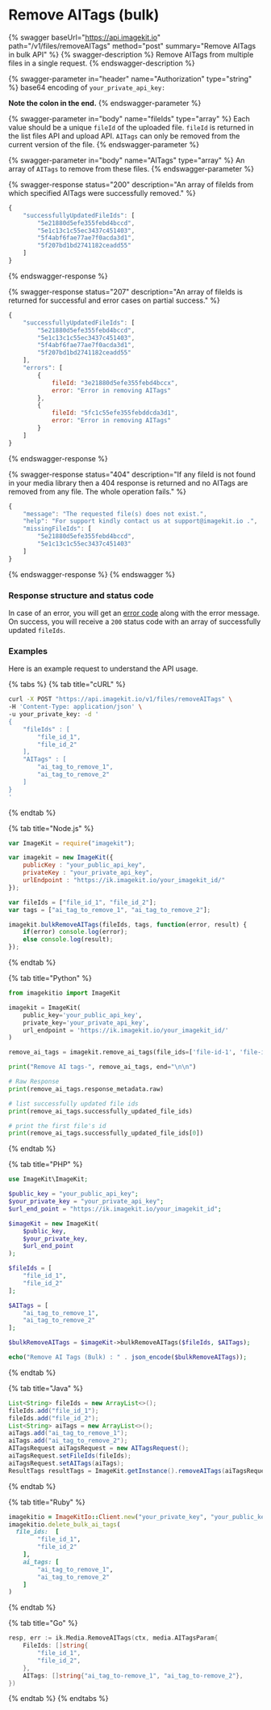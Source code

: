 # Remove AITags (bulk)

{% swagger baseUrl="https://api.imagekit.io" path="/v1/files/removeAITags" method="post" summary="Remove AITags in bulk API" %}
{% swagger-description %}
Remove AITags from multiple files in a single request.
{% endswagger-description %}

{% swagger-parameter in="header" name="Authorization" type="string" %}
base64 encoding of `your_private_api_key:`

**Note the colon in the end.**
{% endswagger-parameter %}

{% swagger-parameter in="body" name="fileIds" type="array" %}
Each value should be a unique `fileId` of the uploaded file. `fileId` is returned in the list files API and upload API. `AITags` can only be removed from the current version of the file.
{% endswagger-parameter %}

{% swagger-parameter in="body" name="AITags" type="array" %}
An array of `AITags` to remove from these files.
{% endswagger-parameter %}

{% swagger-response status="200" description="An array of fileIds from which specified AITags were successfully removed." %}
```javascript
{
    "successfullyUpdatedFileIds": [
        "5e21880d5efe355febd4bccd",
        "5e1c13c1c55ec3437c451403",
        "5f4abf6fae77ae7f0acda3d1", 
        "5f207bd1bd2741182ceadd55"
    ]
}
```
{% endswagger-response %}

{% swagger-response status="207" description="An array of fileIds is returned for successful and error cases on partial success." %}
```javascript
{
    "successfullyUpdatedFileIds": [
        "5e21880d5efe355febd4bccd",
        "5e1c13c1c55ec3437c451403",
        "5f4abf6fae77ae7f0acda3d1", 
        "5f207bd1bd2741182ceadd55"
    ],
    "errors": [
        {
            fileId: "3e21880d5efe355febd4bccx",
            error: "Error in removing AITags"
        },
        {
            fileId: "5fc1c55efe355febddcda3d1",
            error: "Error in removing AITags"
        }
    ]
}
```
{% endswagger-response %}

{% swagger-response status="404" description="If any fileId is not found in your media library then a 404 response is returned and no AITags are removed from any file. The whole operation fails." %}
```javascript
{
    "message": "The requested file(s) does not exist.",
    "help": "For support kindly contact us at support@imagekit.io .",
    "missingFileIds": [
        "5e21880d5efe355febd4bccd",
        "5e1c13c1c55ec3437c451403"
    ]
}
```
{% endswagger-response %}
{% endswagger %}

### Response structure and status code 

In case of an error, you will get an [error code](../api-introduction/#error-codes) along with the error message. On success, you will receive a `200` status code with an array of successfully updated `fileIds`.

### Examples

Here is an example request to understand the API usage.

{% tabs %}
{% tab title="cURL" %}
```bash
curl -X POST "https://api.imagekit.io/v1/files/removeAITags" \
-H 'Content-Type: application/json' \
-u your_private_key: -d '
{
	"fileIds" : [
		"file_id_1",
		"file_id_2"
	],
	"AITags" : [
		"ai_tag_to_remove_1", 
		"ai_tag_to_remove_2"
	]
}
'
```
{% endtab %}

{% tab title="Node.js" %}
```javascript
var ImageKit = require("imagekit");

var imagekit = new ImageKit({
    publicKey : "your_public_api_key",
    privateKey : "your_private_api_key",
    urlEndpoint : "https://ik.imagekit.io/your_imagekit_id/"
});

var fileIds = ["file_id_1", "file_id_2"];
var tags = ["ai_tag_to_remove_1", "ai_tag_to_remove_2"];

imagekit.bulkRemoveAITags(fileIds, tags, function(error, result) {
    if(error) console.log(error);
    else console.log(result);
});
```
{% endtab %}

{% tab title="Python" %}
```python
from imagekitio import ImageKit

imagekit = ImageKit(
    public_key='your_public_api_key',
    private_key='your_private_api_key',
    url_endpoint = 'https://ik.imagekit.io/your_imagekit_id/'
)

remove_ai_tags = imagekit.remove_ai_tags(file_ids=['file-id-1', 'file-id-2'], ai_tags=['remove-ai-tag-1', 'remove-ai-tag-2'])

print("Remove AI tags-", remove_ai_tags, end="\n\n")

# Raw Response
print(remove_ai_tags.response_metadata.raw)

# list successfully updated file ids
print(remove_ai_tags.successfully_updated_file_ids)

# print the first file's id
print(remove_ai_tags.successfully_updated_file_ids[0])
```
{% endtab %}

{% tab title="PHP" %}
```php
use ImageKit\ImageKit;

$public_key = "your_public_api_key";
$your_private_key = "your_private_api_key";
$url_end_point = "https://ik.imagekit.io/your_imagekit_id";

$imageKit = new ImageKit(
    $public_key,
    $your_private_key,
    $url_end_point
);

$fileIds = [
	"file_id_1",
	"file_id_2"
];

$AITags = [
	"ai_tag_to_remove_1", 
	"ai_tag_to_remove_2"
];

$bulkRemoveAITags = $imageKit->bulkRemoveAITags($fileIds, $AITags);

echo("Remove AI Tags (Bulk) : " . json_encode($bulkRemoveAITags));
```
{% endtab %}

{% tab title="Java" %}
```java
List<String> fileIds = new ArrayList<>();
fileIds.add("file_id_1");
fileIds.add("file_id_2");
List<String> aiTags = new ArrayList<>();
aiTags.add("ai_tag_to_remove_1");
aiTags.add("ai_tag_to_remove_2");
AITagsRequest aiTagsRequest = new AITagsRequest();
aiTagsRequest.setFileIds(fileIds);
aiTagsRequest.setAITags(aiTags);
ResultTags resultTags = ImageKit.getInstance().removeAITags(aiTagsRequest);
```
{% endtab %}

{% tab title="Ruby" %}
```ruby
imagekitio = ImageKitIo::Client.new("your_private_key", "your_public_key", "your_url_endpoint")
imagekitio.delete_bulk_ai_tags(
  file_ids:  [
        "file_id_1",
        "file_id_2"
    ],
    ai_tags: [
        "ai_tag_to_remove_1", 
        "ai_tag_to_remove_2"
    ]
)
```
{% endtab %}

{% tab title="Go" %}
```go
resp, err := ik.Media.RemoveAITags(ctx, media.AITagsParam{
    FileIds: []string{
        "file_id_1",
        "file_id_2",
    },
    AITags: []string{"ai_tag_to-remove_1", "ai_tag_to-remove_2"},
})
```
{% endtab %}
{% endtabs %}
